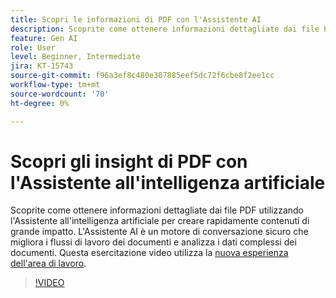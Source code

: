 ```yaml
---
title: Scopri le informazioni di PDF con l'Assistente AI
description: Scoprite come ottenere informazioni dettagliate dai file PDF utilizzando l'Assistente AI
feature: Gen AI
role: User
level: Beginner, Intermediate
jira: KT-15743
source-git-commit: f96a3ef8c480e307885eef5dc72f6cbe8f2ee1cc
workflow-type: tm+mt
source-wordcount: '70'
ht-degree: 0%

---
```


# Scopri gli insight di PDF con l&#39;Assistente all&#39;intelligenza artificiale

Scoprite come ottenere informazioni dettagliate dai file PDF utilizzando l&#39;Assistente all&#39;intelligenza artificiale per creare rapidamente contenuti di grande impatto. L&#39;Assistente AI è un motore di conversazione sicuro che migliora i flussi di lavoro dei documenti e analizza i dati complessi dei documenti. Questa esercitazione video utilizza la [nuova esperienza dell&#39;area di lavoro](new-workspace.md).


>[!VIDEO](https://video.tv.adobe.com/v/3430512?quality=12&learn=on&hidetitle=true)